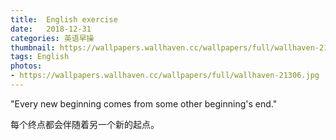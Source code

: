 ```yaml
---
title:  English exercise
date:   2018-12-31
categories: 英语早操
thumbnail: https://wallpapers.wallhaven.cc/wallpapers/full/wallhaven-21306.jpg
tags: English
photos:
- https://wallpapers.wallhaven.cc/wallpapers/full/wallhaven-21306.jpg
---
```


"Every new beginning comes from some other beginning's end."
<p>每个终点都会伴随着另一个新的起点。</p>
